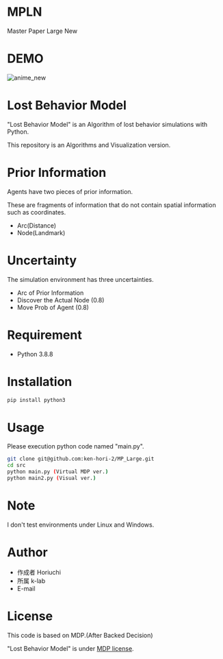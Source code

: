 # MPLN
Master Paper Large New

# DEMO
<!-- ![anime](https://user-images.githubusercontent.com/73274492/224077391-227578cf-12c9-466d-90f3-515a9ad8ce04.gif) -->
![anime_new](https://user-images.githubusercontent.com/73274492/224292120-a41d18bc-8ffc-493f-adf2-4372afc95529.gif)




# Lost Behavior Model
<!-- （リポジトリ/プロジェクト/OSSなどの名前） -->
 
"Lost Behavior Model" is an Algorithm of lost behavior simulations with Python.

<!-- This repository is an algorithm version. 

The code for visualization is in other repositories. -->

This repository is an Algorithms and Visualization version.

# Prior Information

<!-- These two have only fragmentary information as prior information. -->
<!-- Only the following two fragments of prior information are retained. -->
Agents have two pieces of prior information.

These are fragments of information that do not contain spatial information such as coordinates.

* Arc(Distance)
* Node(Landmark)

# Uncertainty
The simulation environment has three uncertainties.

* Arc of Prior Information
* Discover the Actual Node (0.8)
* Move Prob of Agent (0.8)

<!-- * Actual Node Discovery -->
 
<!-- # DEMO
 
"hoge"の魅力が直感的に伝えわるデモ動画や図解を載せる
 
# Features
 
"hoge"のセールスポイントや差別化などを説明する -->
 
# Requirement
 
<!-- "hoge"を動かすのに必要なライブラリなどを列挙する -->
 
* Python 3.8.8

# Installation
 
<!-- Requirementで列挙したライブラリなどのインストール方法を説明する -->
 
```bash
pip install python3
```
 
# Usage
 
<!-- DEMOの実行方法など、"hoge"の基本的な使い方を説明する -->

Please execution python code named "main.py".
 
```bash
git clone git@github.com:ken-hori-2/MP_Large.git
cd src
python main.py (Virtual MDP ver.)
python main2.py (Visual ver.)
```
 
# Note
 
<!-- 注意点などがあれば書く -->
I don't test environments under Linux and Windows.
 
# Author
 
<!-- 作成情報を列挙する -->
 
* 作成者 Horiuchi
* 所属 k-lab
* E-mail
 
# License

<!-- "MP Large" is under ken. -->
This code is based on MDP.(After Backed Decision)

"Lost Behavior Model" is under [MDP license](https://en.wikipedia.org/wiki/Markov_decision_process).

